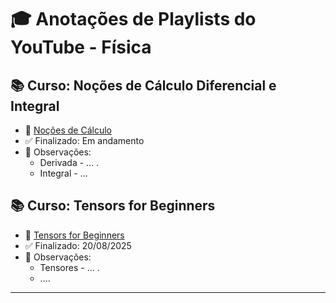 # 🎓 Anotações de Playlists do YouTube - Física

## 📚 Curso: Noções de Cálculo Diferencial e Integral
- 📌 [Noções de Cálculo](https://www.youtube.com/playlist?list=PLV2ClAMG4tOiMNZFvRjuYuzf8-3Eye1F7)
- ✅ Finalizado: Em andamento
- 📝 Observações:
  - Derivada - ... .
  - Integral - ...

## 📚 Curso: Tensors for Beginners
- 📌 [Tensors for Beginners](https://www.youtube.com/playlist?list=PLJHszsWbB6hrkmmq57lX8BV-o-YIOFsiG)
- ✅ Finalizado: 20/08/2025
- 📝 Observações:
  - Tensores - ... .
  - ....
---
